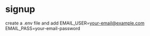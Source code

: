 # signup
create a .env file and add
EMAIL_USER=your-email@example.com
EMAIL_PASS=your-email-password
